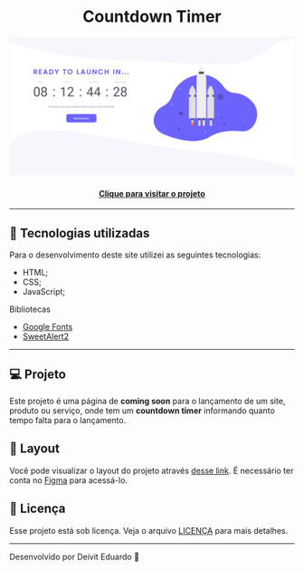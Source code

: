 <h1 align="center">
  Countdown Timer
</h1>

![Resultado final do projeto](assets/img/preview.png)

<h4 align="center"><a href="https://countdown-mrxcoding.vercel.app">Clique para visitar o projeto</a></h4>

---

## 💼 Tecnologias utilizadas

Para o desenvolvimento deste site utilizei as seguintes tecnologias:

- HTML;
- CSS;
- JavaScript;

Bibliotecas

- [Google Fonts](https://fonts.google.com)
- [SweetAlert2](https://sweetalert2.github.io)

---

## 💻 Projeto

Este projeto é uma página de **coming soon** para o lançamento de um site, produto ou serviço, onde tem um **countdown timer** informando quanto tempo falta para o lançamento.

## 🔖 Layout

Você pode visualizar o layout do projeto através [desse link](<https://www.figma.com/file/oDZqw3v8fem3v3RC7bTKV5/DD-%2F-Countdown/duplicate>). É necessário ter conta no [Figma](https://figma.com) para acessá-lo.

## 📝 Licença

Esse projeto está sob licença. Veja o arquivo [LICENÇA](LICENSE.md) para mais detalhes.

---

Desenvolvido por Deivit Eduardo 🚀